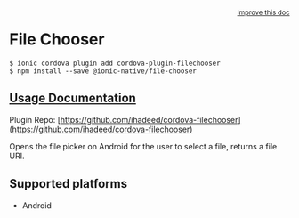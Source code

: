 <a style="float:right;font-size:12px;" href="http://github.com/ionic-team/ionic-native/edit/master/src/@ionic-native/plugins/file-chooser/index.ts#L1">
  Improve this doc
</a>

# File Chooser

```
$ ionic cordova plugin add cordova-plugin-filechooser
$ npm install --save @ionic-native/file-chooser
```

## [Usage Documentation](https://ionicframework.com/docs/native/file-chooser/)

Plugin Repo: [https://github.com/ihadeed/cordova-filechooser](https://github.com/ihadeed/cordova-filechooser)

Opens the file picker on Android for the user to select a file, returns a file URI.

## Supported platforms
- Android



